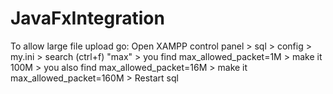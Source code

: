# JavaFxIntegration
To allow large file upload go:
Open XAMPP control panel > sql > config > my.ini > search (ctrl+f) "max" > you find max_allowed_packet=1M > make it 100M > you also find max_allowed_packet=16M > make it max_allowed_packet=160M > Restart sql